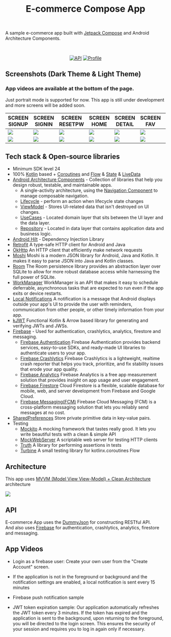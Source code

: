 <h1 align="center">E-commerce Compose App</h1></br>
<p align="center">  

A sample e-commerce app built with [Jetpack Compose](https://developer.android.com/jetpack/compose/) and Android Architecture Components.

</p></br>

<p align="center">
  <a href="https://android-arsenal.com/api?level=24"><img alt="API" src="https://img.shields.io/badge/API-24%2B-brightgreen.svg?style=flat"/></a>
  <a href="https://github.com/mustfaunlu"><img alt="Profile" src="https://img.shields.io/badge/github-mustfaunlu-blue"/></a> 
</p>

## Screenshots (Dark Theme & Light Theme)

### App videos are available at the bottom of the page.
Just portrait mode is supported for now.
This app is still under development and more screens will be added soon.

| SCREEN SIGNUP                     | SCREEN SIGNIN                   | SCREEN RESETPW                 | SCREEN HOME                  | SCREEN DETAIL                  | SCREEN FAV                  | SCREEN CART                  | SCREEN PAYMENT                  | SCREEN PROFILE                  |
|-----------------------------------|---------------------------------|--------------------------------|------------------------------|--------------------------------|-----------------------------|------------------------------|---------------------------------|---------------------------------|
| ![](/previews/create_account.png) | ![](/previews/login_screen.png) | ![](/previews/forgot_pass.png) | ![](/previews/home.png)      | ![](/previews/detail.png)      | ![](/previews/fav.png)      | ![](/previews/cart.png)      | ![](/previews/payment.png)      | ![](/previews/profile.png)      |
| ![](/previews/create_dark.png)    | ![](/previews/login_dark.png)   | ![](/previews/forgot_dark.png) | ![](/previews/home_dark.png) | ![](/previews/detail_dark.png) | ![](/previews/fav_dark.png) | ![](/previews/cart_dark.png) | ![](/previews/payment_dark.png) | ![](/previews/profile_dark.png) |


## Tech stack & Open-source libraries

- Minimum SDK level 24
- 100% [Kotlin](https://kotlinlang.org/)
  based + [Coroutines](https://github.com/Kotlin/kotlinx.coroutines)
  and [Flow](https://developer.android.com/kotlin/flow) & [State](https://developer.android.com/jetpack/compose/state#state-in-composables) & [LiveData](https://developer.android.com/topic/libraries/architecture/livedata)
- [Android Architecture Components](https://developer.android.com/topic/libraries/architecture) -
  Collection of libraries that help you design robust, testable, and maintainable apps.
    - A single-activity architecture, using
      the [Navigation Component](https://developer.android.com/guide/navigation) to manage composable navigation.
    - [Lifecycle](https://developer.android.com/topic/libraries/architecture/lifecycle) - perform an
      action when lifecycle state changes
    - [ViewModel](https://developer.android.com/topic/libraries/architecture/viewmodel) - Stores
      UI-related data that isn't destroyed on UI changes.
    - [UseCases](https://developer.android.com/topic/architecture/domain-layer) - Located domain
      layer that sits between the UI layer and the data layer.
    - [Repository](https://developer.android.com/topic/architecture/data-layer) - Located in data
      layer that contains application data and business logic.
- [Android Hilt](https://developer.android.com/training/dependency-injection/hilt-android) -
  Dependency Injection Library
- [Retrofit](https://square.github.io/retrofit/) A type-safe HTTP client for Android and Java
- [OkHttp](https://square.github.io/okhttp/) An HTTP client that efficiently make network requests
- [Moshi](https://github.com/square/moshi) Moshi is a modern JSON library for Android, Java and
  Kotlin. It makes it easy to parse JSON into Java and Kotlin classes.
- [Room](https://developer.android.com/training/data-storage/room) The Room persistence library
  provides an abstraction layer over SQLite to allow for more robust database access while
  harnessing the full power of SQLite.
- [WorkManager](https://developer.android.com/topic/libraries/architecture/workmanager) WorkManager
  is an API that makes it easy to schedule deferrable, asynchronous tasks that are expected to run
  even if the app exits or device restarts.
- [Local Notifications](https://developer.android.com/training/notify-user/build-notification) A
  notification is a message that Android displays outside your app's UI to provide the user with
  reminders, communication from other people, or other timely information from your app.
- [kJWT](https://github.com/nefilim/kjwt) Functional Kotlin & Arrow based library for generating and
  verifying JWTs and JWSs.
- [Firebase](https://firebase.google.com/) - Used for authentication, crashlytics, analytics,
  firestore and messaging.
    - [Firebase Authentication](https://firebase.google.com/docs/auth) Firebase Authentication
      provides backend services, easy-to-use SDKs, and ready-made UI libraries to authenticate users
      to your app.
    - [Firebase Crashlytics](https://firebase.google.com/docs/crashlytics) Firebase Crashlytics is a
      lightweight, realtime crash reporter that helps you track, prioritize, and fix stability
      issues that erode your app quality.
    - [Firebase Analytics](https://firebase.google.com/docs/analytics) Firebase Analytics is a free
      app measurement solution that provides insight on app usage and user engagement.
    - [Firebase Firestore](https://firebase.google.com/docs/firestore) Cloud Firestore is a
      flexible, scalable database for mobile, web, and server development from Firebase and Google
      Cloud.
    - [Firebase Messaging(FCM)](https://firebase.google.com/docs/cloud-messaging) Firebase Cloud
      Messaging (FCM) is a cross-platform messaging solution that lets you reliably send messages at
      no cost.
- [SharedPreferences](https://developer.android.com/training/data-storage/shared-preferences) Store
  private primitive data in key-value pairs.
- Testing
    - [Mockito](https://site.mockito.org/) A mocking framework that tastes really good. It lets you
      write beautiful tests with a clean & simple API
    - [MockWebServer](https://github.com/square/okhttp/tree/master/mockwebserver) A scriptable web
      server for testing HTTP clients
    - [Truth](https://truth.dev/) A library for performing assertions in tests
    - [Turbine](https://github.com/cashapp/turbine) A small testing library for kotlinx.coroutines
      Flow

## Architecture

This app
uses [MVVM (Model View View-Model) + Clean Architecture](https://developer.android.com/jetpack/docs/guide#recommended-app-arch)
architecture

![](https://user-images.githubusercontent.com/21035435/69536839-9f4c8e80-0fa0-11ea-85ee-d7823e5a46b0.png)

## API

E-commerce App uses the [DummyJson](https://dummyjson.com/) for constructing RESTful API.<br>
And also uses [Firebase](https://firebase.google.com/) for authentication, crashlytics, analytics,
firestore and messaging.

## App Videos

- Login as a firebase user: Create your own user from the "Create Account" screen.</br>



- If the application is not in the foreground or background and the notification settings are
  enabled, a local notification is sent every 15 minutes</br>



- Firebase push notification sample</br>



- JWT token expiration sample: Our application automatically refreshes the JWT token every 3
  minutes. If the token has expired and the application is sent to the background, upon returning to
  the foreground, you will be directed to the login screen. This ensures the security of your
  session and requires you to log in again only if necessary.</br>


